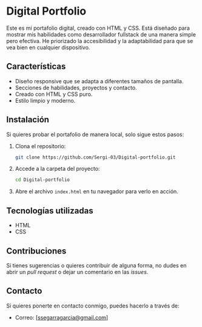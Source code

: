 # Digital Portfolio

Este es mi portafolio digital, creado con HTML y CSS. Está diseñado para mostrar mis habilidades como desarrollador fullstack de una manera simple pero efectiva. He priorizado la accesibilidad y la adaptabilidad para que se vea bien en cualquier dispositivo.

## Características

- Diseño responsive que se adapta a diferentes tamaños de pantalla.
- Secciones de habilidades, proyectos y contacto.
- Creado con HTML y CSS puro.
- Estilo limpio y moderno.

## Instalación

Si quieres probar el portafolio de manera local, solo sigue estos pasos:

1. Clona el repositorio:

   ```bash
   git clone https://github.com/Sergi-03/Digital-portfolio.git
   ```

2. Accede a la carpeta del proyecto:

   ```bash
   cd Digital-portfolio
   ```

3. Abre el archivo `index.html` en tu navegador para verlo en acción.

## Tecnologías utilizadas

- HTML
- CSS

## Contribuciones

Si tienes sugerencias o quieres contribuir de alguna forma, no dudes en abrir un *pull request* o dejar un comentario en las *issues*.

## Contacto

Si quieres ponerte en contacto conmigo, puedes hacerlo a través de:

- Correo: [ssegarragarcia@gmail.com]
